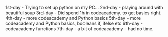 1st-day - Trying to set up python on my PC...
2nd-day - playing around with beautiful soup
3rd-day - Did spend 1h in codeacademy. to get basics right.
4th-day - more codeacademy and Python basics
5th-day - more codeacademy and Python basics, booleans if, ifelse etc
6th-day - codeacademy functions
7th-day - a bit of codeacademy - had no time.
